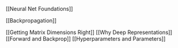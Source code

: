 [[Neural Net Foundations]]

[[Backpropagation]]

[[Getting Matrix Dimensions Right]]
[[Why Deep Representations]]
[[Forward and Backprop]]
[[Hyperparameters and Parameters]]
